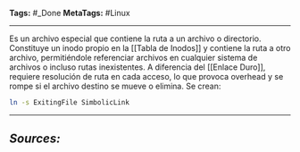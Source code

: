 **Tags:** #_Done
**MetaTags:** #Linux
- - -
Es un archivo especial que contiene la ruta a un archivo o directorio. Constituye un inodo propio en la [[Tabla de Inodos]] y contiene la ruta a otro archivo, permitiéndole referenciar archivos en cualquier sistema de archivos o incluso rutas inexistentes. 
A diferencia del [[Enlace Duro]], requiere resolución de ruta en cada acceso, lo que provoca overhead y se rompe si el archivo destino se mueve o elimina.
Se crean:
``` bash
ln -s ExitingFile SimbolicLink
```
- - - 
## ***Sources:***